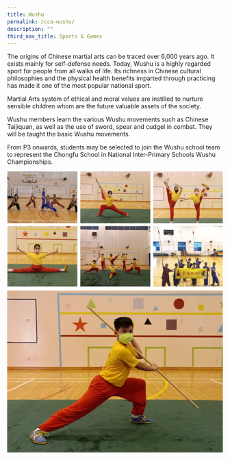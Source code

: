 ```yaml
---
title: Wushu
permalink: /cca-wushu/
description: ""
third_nav_title: Sports & Games
---
```

The origins of Chinese martial arts can be traced over 6,000 years ago. It exists mainly for self-defense needs. Today, Wushu is a highly regarded sport for people from all walks of life. Its richness in Chinese cultural philosophies and the physical health benefits imparted through practicing has made it one of the most popular national sport.   
  
Martial Arts system of ethical and moral values are instilled to nurture sensible children whom are the future valuable assets of the society. 

Wushu members learn the various Wushu movements such as Chinese Taijiquan, as well as the use of sword, spear and cudgel in combat. They will be taught the basic Wushu movements.

From P3 onwards, students may be selected to join the Wushu school team to represent the Chongfu School in National Inter-Primary Schools Wushu Championships.

![](/images/wushu.png)
![](/images/Wushu_TitleImage-1.jpg)